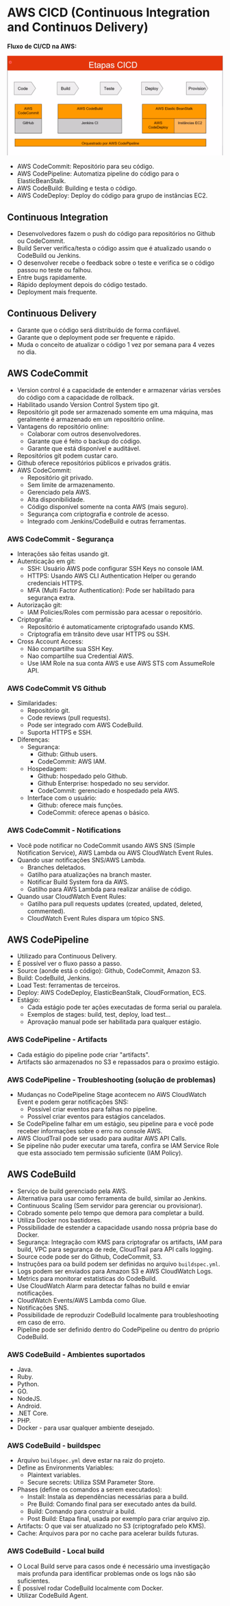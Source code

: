 # AWS CICD (Continuous Integration and Continuos Delivery)

**Fluxo de CI/CD na AWS:**

![CI/CD workflow](../readme/ci-cd-workflow.png)

- AWS CodeCommit: Repositório para seu código.
- AWS CodePipeline: Automatiza pipeline do código para o ElasticBeanStalk.
- AWS CodeBuild: Building e testa o código.
- AWS CodeDeploy: Deploy do código para grupo de instâncias EC2.

## Continuous Integration

- Desenvolvedores fazem o push do código para repositórios no Github ou CodeCommit.
- Build Server verifica/testa o código assim que é atualizado usando o CodeBuild ou Jenkins.
- O desenvolver recebe o feedback sobre o teste e verifica se o código passou no teste ou falhou.
- Entre bugs rapidamente.
- Rápido deployment depois do código testado.
- Deployment mais frequente.

## Continuous Delivery

- Garante que o código será distribuído de forma confiável.
- Garante que o deployment pode ser frequente e rápido.
- Muda o conceito de atualizar o código 1 vez por semana para 4 vezes no dia.

## AWS CodeCommit

- Version control é a capacidade de entender e armazenar várias versões do código com a capacidade de rollback.
- Habilitado usando Version Control System tipo git.
- Repositório git pode ser armazenado somente em uma máquina, mas geralmente é armazenado em um repositório online.
- Vantagens do repositório online:
  - Colaborar com outros desenvolvedores.
  - Garante que é feito o backup do código.
  - Garante que está disponível e auditável.
- Repositórios git podem custar caro.
- Github oferece repositórios públicos e privados grátis.
- AWS CodeCommit:
  - Repositório git privado.
  - Sem limite de armazenamento.
  - Gerenciado pela AWS.
  - Alta disponibilidade.
  - Código disponível somente na conta AWS (mais seguro).
  - Segurança com criptografia e controle de acesso.
  - Integrado com Jenkins/CodeBuild e outras ferramentas.

### AWS CodeCommit - Segurança

- Interações são feitas usando git.
- Autenticação em git:
  - SSH: Usuário AWS pode configurar SSH Keys no console IAM.
  - HTTPS: Usando AWS CLI Authentication Helper ou gerando credenciais HTTPS.
  - MFA (Multi Factor Authentication): Pode ser habilitado para segurança extra.
- Autorização git:
  - IAM Policies/Roles com permissão para acessar o repositório.
- Criptografia:
  - Repositório é automaticamente criptografado usando KMS.
  - Criptografia em trânsito deve usar HTTPS ou SSH.
- Cross Account Access:
  - Não compartilhe sua SSH Key.
  - Nao compartilhe sua Credential AWS.
  - Use IAM Role na sua conta AWS e use AWS STS com AssumeRole API.

### AWS CodeCommit VS Github

- Similaridades:
  - Repositório git.
  - Code reviews (pull requests).
  - Pode ser integrado com AWS CodeBuild.
  - Suporta HTTPS e SSH.
- Diferenças:
  - Segurança:
    - Github: Github users.
    - CodeCommit: AWS IAM.
  - Hospedagem:
    - Github: hospedado pelo Github.
    - Github Enterprise: hospedado no seu servidor.
    - CodeCommit: gerenciado e hospedado pela AWS.
  - Interface com o usuário:
    - Github: oferece mais funções.
    - CodeCommit: oferece apenas o básico.

### AWS CodeCommit - Notifications

- Você pode notificar no CodeCommit usando AWS SNS (Simple Notification Service), AWS Lambda ou AWS CloudWatch Event Rules.
- Quando usar notificações SNS/AWS Lambda.
  - Branches deletados.
  - Gatilho para atualizações na branch master.
  - Notificar Build System fora da AWS.
  - Gatilho para AWS Lambda para realizar análise de código.
- Quando usar CloudWatch Event Rules:
  - Gatilho para pull requests updates (created, updated, deleted, commented).
  - CloudWatch Event Rules dispara um tópico SNS.

## AWS CodePipeline

- Utilizado para Continuous Delivery.
- É possível ver o fluxo passo a passo.
- Source (aonde está o código): Github, CodeCommit, Amazon S3.
- Build: CodeBuild, Jenkins.
- Load Test: ferramentas de terceiros.
- Deploy: AWS CodeDeploy, ElasticBeanStalk, CloudFormation, ECS.
- Estágio:
  - Cada estágio pode ter ações executadas de forma serial ou paralela.
  - Exemplos de stages: build, test, deploy, load test...
  - Aprovação manual pode ser habilitada para qualquer estágio.

### AWS CodePipeline - Artifacts

- Cada estágio do pipeline pode criar "artifacts".
- Artifacts são armazenados no S3 e repassados para o proximo estágio.

### AWS CodePipeline - Troubleshooting (solução de problemas)

- Mudanças no CodePipeline Stage acontecem no AWS CloudWatch Event e podem gerar notificações SNS:
  - Possível criar eventos para falhas no pipeline.
  - Possível criar eventos para estágios cancelados.
- Se CodePipeline falhar em um estágio, seu pipeline para e você pode receber informações sobre o erro no console AWS.
- AWS CloudTrail pode ser usado para auditar AWS API Calls.
- Se pipeline não puder executar uma tarefa, confira se IAM Service Role que esta associado tem permissão suficiente (IAM Policy).

## AWS CodeBuild

- Serviço de build gerenciado pela AWS.
- Alternativa para usar como ferramenta de build, similar ao Jenkins.
- Continuous Scaling (Sem servidor para gerenciar ou provisionar).
- Cobrado somente pelo tempo que demora para completar a build.
- Utiliza Docker nos bastidores.
- Possibilidade de estender a capacidade usando nossa própria base do Docker.
- Segurança: Integração com KMS para criptografar os artifacts, IAM para build, VPC para segurança de rede, CloudTrail para API calls logging.
- Source code pode ser do Github, CodeCommit, S3.
- Instruções para oa build podem ser definidas no arquivo `buildspec.yml`.
- Logs podem ser enviados para Amazon S3 e AWS CloudWatch Logs.
- Metrics para monitorar estatísticas do CodeBuild.
- Use CloudWatch Alarm para detectar falhas no build e enviar notificações.
- CloudWatch Events/AWS Lambda como Glue.
- Notificações SNS.
- Possibilidade de reproduzir CodeBuild localmente para troubleshooting em caso de erro.
- Pipeline pode ser definido dentro do CodePipeline ou dentro do próprio CodeBuild.

### AWS CodeBuild - Ambientes suportados

- Java.
- Ruby.
- Python.
- GO.
- NodeJS.
- Android.
- .NET Core.
- PHP.
- Docker - para usar qualquer ambiente desejado.

### AWS CodeBuild - buildspec

- Arquivo `buildspec.yml` deve estar na raiz do projeto.
- Define as Environments Variables:
  - Plaintext variables.
  - Secure secrets: Utiliza SSM Parameter Store.
- Phases (define os comandos a serem executados):
  - Install: Instala as dependências necessárias para a build.
  - Pre Build: Comando final para ser executado antes da build.
  - Build: Comando para construir a build.
  - Post Build: Etapa final, usada por exemplo para criar arquivo zip.
- Artifacts: O que vai ser atualizado no S3 (criptografado pelo KMS).
- Cache: Arquivos para por no cache para acelerar builds futuras.

### AWS CodeBuild - Local build

- O Local Build serve para casos onde é necessário uma investigação mais profunda para identificar problemas onde os logs não são suficientes.
- É possível rodar CodeBuild localmente com Docker.
- Utilizar CodeBuild Agent.
